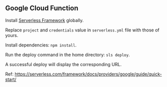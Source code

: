 Google Cloud Function
---------------------
Install [Serverless Framework](https://serverless.com/framework/) globally.

Replace `project` and `credentials` value in `serverless.yml` file with those of yours.

Install dependencies: `npm install`.

Run the deploy command in the home directory: `sls deploy`.

A successful deploy will display the corresponding URL.

Ref: https://serverless.com/framework/docs/providers/google/guide/quick-start/